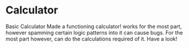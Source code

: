 # Calculator
Basic Calculator
Made a functioning calculator! works for the most part, however spamming certain logic patterns into it can cause bugs. For the most part however, can do the calculations required of it. Have a look!
